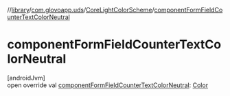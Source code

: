 //[library](../../../index.md)/[com.glovoapp.uds](../index.md)/[CoreLightColorScheme](index.md)/[componentFormFieldCounterTextColorNeutral](component-form-field-counter-text-color-neutral.md)

# componentFormFieldCounterTextColorNeutral

[androidJvm]\
open override val [componentFormFieldCounterTextColorNeutral](component-form-field-counter-text-color-neutral.md): [Color](https://developer.android.com/reference/kotlin/androidx/compose/ui/graphics/Color.html)
